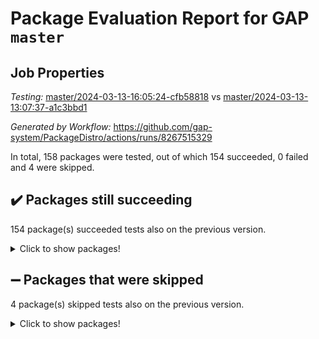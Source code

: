 # Package Evaluation Report for GAP `master`

## Job Properties

*Testing:* [master/2024-03-13-16:05:24-cfb58818](https://github.com/gap-system/PackageDistro/blob/data/reports/master/2024-03-13-16:05:24-cfb58818) vs [master/2024-03-13-13:07:37-a1c3bbd1](https://github.com/gap-system/PackageDistro/blob/data/reports/master/2024-03-13-13:07:37-a1c3bbd1)

*Generated by Workflow:* https://github.com/gap-system/PackageDistro/actions/runs/8267515329

In total, 158 packages were tested, out of which 154 succeeded, 0 failed and 4 were skipped.

## :heavy_check_mark: Packages still succeeding

154 package(s) succeeded tests also on the previous version.
<details><summary>Click to show packages!</summary>

- 4ti2interface 2023.02-04 [(success)](https://github.com/gap-system/PackageDistro/actions/runs/8267515329/job/22618548441)
- ace 5.6.2 [(success)](https://github.com/gap-system/PackageDistro/actions/runs/8267515329/job/22618548760)
- aclib 1.3.2 [(success)](https://github.com/gap-system/PackageDistro/actions/runs/8267515329/job/22618549051)
- agt 0.3.1 [(success)](https://github.com/gap-system/PackageDistro/actions/runs/8267515329/job/22618549359)
- alnuth 3.2.1 [(success)](https://github.com/gap-system/PackageDistro/actions/runs/8267515329/job/22618549682)
- anupq 3.3.0 [(success)](https://github.com/gap-system/PackageDistro/actions/runs/8267515329/job/22618549991)
- atlasrep 2.1.8 [(success)](https://github.com/gap-system/PackageDistro/actions/runs/8267515329/job/22618550337)
- autodoc 2023.06.19 [(success)](https://github.com/gap-system/PackageDistro/actions/runs/8267515329/job/22618550622)
- automata 1.15 [(success)](https://github.com/gap-system/PackageDistro/actions/runs/8267515329/job/22618551001)
- automgrp 1.3.2 [(success)](https://github.com/gap-system/PackageDistro/actions/runs/8267515329/job/22618555436)
- autpgrp 1.11 [(success)](https://github.com/gap-system/PackageDistro/actions/runs/8267515329/job/22618556286)
- cap 2024.03-01 [(success)](https://github.com/gap-system/PackageDistro/actions/runs/8267515329/job/22618556893)
- caratinterface 2.3.6 [(success)](https://github.com/gap-system/PackageDistro/actions/runs/8267515329/job/22618559291)
- cddinterface 2022.11.01 [(success)](https://github.com/gap-system/PackageDistro/actions/runs/8267515329/job/22618561210)
- circle 1.6.6 [(success)](https://github.com/gap-system/PackageDistro/actions/runs/8267515329/job/22618561594)
- classicpres 1.22 [(success)](https://github.com/gap-system/PackageDistro/actions/runs/8267515329/job/22618561961)
- cohomolo 1.6.11 [(success)](https://github.com/gap-system/PackageDistro/actions/runs/8267515329/job/22618562357)
- congruence 1.2.5 [(success)](https://github.com/gap-system/PackageDistro/actions/runs/8267515329/job/22618562800)
- corelg 1.56 [(success)](https://github.com/gap-system/PackageDistro/actions/runs/8267515329/job/22618563175)
- crime 1.6 [(success)](https://github.com/gap-system/PackageDistro/actions/runs/8267515329/job/22618563648)
- crisp 1.4.6 [(success)](https://github.com/gap-system/PackageDistro/actions/runs/8267515329/job/22618564025)
- crypting 0.10.4 [(success)](https://github.com/gap-system/PackageDistro/actions/runs/8267515329/job/22618564468)
- cryst 4.1.27 [(success)](https://github.com/gap-system/PackageDistro/actions/runs/8267515329/job/22618564938)
- crystcat 1.1.10 [(success)](https://github.com/gap-system/PackageDistro/actions/runs/8267515329/job/22618565342)
- ctbllib 1.3.8 [(success)](https://github.com/gap-system/PackageDistro/actions/runs/8267515329/job/22618565731)
- cubefree 1.19 [(success)](https://github.com/gap-system/PackageDistro/actions/runs/8267515329/job/22618566120)
- curlinterface 2.3.2 [(success)](https://github.com/gap-system/PackageDistro/actions/runs/8267515329/job/22618566499)
- cvec 2.8.1 [(success)](https://github.com/gap-system/PackageDistro/actions/runs/8267515329/job/22618566886)
- datastructures 0.3.0 [(success)](https://github.com/gap-system/PackageDistro/actions/runs/8267515329/job/22618567301)
- deepthought 1.0.6 [(success)](https://github.com/gap-system/PackageDistro/actions/runs/8267515329/job/22618567695)
- design 1.8 [(success)](https://github.com/gap-system/PackageDistro/actions/runs/8267515329/job/22618568143)
- difsets 2.3.1 [(success)](https://github.com/gap-system/PackageDistro/actions/runs/8267515329/job/22618568498)
- digraphs 1.7.1 [(success)](https://github.com/gap-system/PackageDistro/actions/runs/8267515329/job/22618568881)
- edim 1.3.8 [(success)](https://github.com/gap-system/PackageDistro/actions/runs/8267515329/job/22618569265)
- example 4.3.4 [(success)](https://github.com/gap-system/PackageDistro/actions/runs/8267515329/job/22618569652)
- examplesforhomalg 2023.10-01 [(success)](https://github.com/gap-system/PackageDistro/actions/runs/8267515329/job/22618570014)
- factint 1.6.3 [(success)](https://github.com/gap-system/PackageDistro/actions/runs/8267515329/job/22618570315)
- ferret 1.0.10 [(success)](https://github.com/gap-system/PackageDistro/actions/runs/8267515329/job/22618570680)
- fga 1.5.0 [(success)](https://github.com/gap-system/PackageDistro/actions/runs/8267515329/job/22618571077)
- fining 1.5.6 [(success)](https://github.com/gap-system/PackageDistro/actions/runs/8267515329/job/22618571422)
- float 1.0.4 [(success)](https://github.com/gap-system/PackageDistro/actions/runs/8267515329/job/22618571754)
- format 1.4.4 [(success)](https://github.com/gap-system/PackageDistro/actions/runs/8267515329/job/22618572160)
- forms 1.2.9 [(success)](https://github.com/gap-system/PackageDistro/actions/runs/8267515329/job/22618572536)
- fplsa 1.2.6 [(success)](https://github.com/gap-system/PackageDistro/actions/runs/8267515329/job/22618572893)
- fr 2.4.13 [(success)](https://github.com/gap-system/PackageDistro/actions/runs/8267515329/job/22618573288)
- francy 2.0.3 [(success)](https://github.com/gap-system/PackageDistro/actions/runs/8267515329/job/22618573627)
- fwtree 1.3 [(success)](https://github.com/gap-system/PackageDistro/actions/runs/8267515329/job/22618574072)
- gapdoc 1.6.7 [(success)](https://github.com/gap-system/PackageDistro/actions/runs/8267515329/job/22618574467)
- gauss 2023.02-04 [(success)](https://github.com/gap-system/PackageDistro/actions/runs/8267515329/job/22618574876)
- gaussforhomalg 2023.11-01 [(success)](https://github.com/gap-system/PackageDistro/actions/runs/8267515329/job/22618575208)
- gbnp 1.0.5 [(success)](https://github.com/gap-system/PackageDistro/actions/runs/8267515329/job/22618575469)
- generalizedmorphismsforcap 2024.01-01 [(success)](https://github.com/gap-system/PackageDistro/actions/runs/8267515329/job/22618575784)
- genss 1.6.8 [(success)](https://github.com/gap-system/PackageDistro/actions/runs/8267515329/job/22618576115)
- gradedmodules 2024.01-01 [(success)](https://github.com/gap-system/PackageDistro/actions/runs/8267515329/job/22618576383)
- gradedringforhomalg 2023.08-01 [(success)](https://github.com/gap-system/PackageDistro/actions/runs/8267515329/job/22618576768)
- grape 4.9.0 [(success)](https://github.com/gap-system/PackageDistro/actions/runs/8267515329/job/22618577104)
- groupoids 1.74 [(success)](https://github.com/gap-system/PackageDistro/actions/runs/8267515329/job/22618577490)
- grpconst 2.6.5 [(success)](https://github.com/gap-system/PackageDistro/actions/runs/8267515329/job/22618577902)
- guarana 0.96.3 [(success)](https://github.com/gap-system/PackageDistro/actions/runs/8267515329/job/22618578236)
- guava 3.18 [(success)](https://github.com/gap-system/PackageDistro/actions/runs/8267515329/job/22618578606)
- hap 1.62 [(success)](https://github.com/gap-system/PackageDistro/actions/runs/8267515329/job/22618579021)
- hapcryst 0.1.15 [(success)](https://github.com/gap-system/PackageDistro/actions/runs/8267515329/job/22618579348)
- hecke 1.5.3 [(success)](https://github.com/gap-system/PackageDistro/actions/runs/8267515329/job/22618579710)
- help 3.5 [(success)](https://github.com/gap-system/PackageDistro/actions/runs/8267515329/job/22618580092)
- homalg 2024.01-01 [(success)](https://github.com/gap-system/PackageDistro/actions/runs/8267515329/job/22618580537)
- homalgtocas 2023.11-01 [(success)](https://github.com/gap-system/PackageDistro/actions/runs/8267515329/job/22618580886)
- idrel 2.46 [(success)](https://github.com/gap-system/PackageDistro/actions/runs/8267515329/job/22618581199)
- images 1.3.2 [(success)](https://github.com/gap-system/PackageDistro/actions/runs/8267515329/job/22618581539)
- intpic 0.3.0 [(success)](https://github.com/gap-system/PackageDistro/actions/runs/8267515329/job/22618581929)
- io 4.8.2 [(success)](https://github.com/gap-system/PackageDistro/actions/runs/8267515329/job/22618582246)
- io_forhomalg 2023.02-04 [(success)](https://github.com/gap-system/PackageDistro/actions/runs/8267515329/job/22618582628)
- irredsol 1.4.4 [(success)](https://github.com/gap-system/PackageDistro/actions/runs/8267515329/job/22618582928)
- json 2.2.0 [(success)](https://github.com/gap-system/PackageDistro/actions/runs/8267515329/job/22618583361)
- jupyterkernel 1.5.0 [(success)](https://github.com/gap-system/PackageDistro/actions/runs/8267515329/job/22618583731)
- jupyterviz 1.5.6 [(success)](https://github.com/gap-system/PackageDistro/actions/runs/8267515329/job/22618584122)
- kan 1.37 [(success)](https://github.com/gap-system/PackageDistro/actions/runs/8267515329/job/22618584539)
- kbmag 1.5.11 [(success)](https://github.com/gap-system/PackageDistro/actions/runs/8267515329/job/22618584914)
- laguna 3.9.6 [(success)](https://github.com/gap-system/PackageDistro/actions/runs/8267515329/job/22618585298)
- liealgdb 2.2.1 [(success)](https://github.com/gap-system/PackageDistro/actions/runs/8267515329/job/22618585673)
- liepring 2.8 [(success)](https://github.com/gap-system/PackageDistro/actions/runs/8267515329/job/22618586061)
- liering 2.4.2 [(success)](https://github.com/gap-system/PackageDistro/actions/runs/8267515329/job/22618586456)
- linearalgebraforcap 2024.02-02 [(success)](https://github.com/gap-system/PackageDistro/actions/runs/8267515329/job/22618586808)
- localizeringforhomalg 2023.10-01 [(success)](https://github.com/gap-system/PackageDistro/actions/runs/8267515329/job/22618587245)
- loops 3.4.3 [(success)](https://github.com/gap-system/PackageDistro/actions/runs/8267515329/job/22618587564)
- lpres 1.0.3 [(success)](https://github.com/gap-system/PackageDistro/actions/runs/8267515329/job/22618587925)
- majoranaalgebras 1.5.1 [(success)](https://github.com/gap-system/PackageDistro/actions/runs/8267515329/job/22618588272)
- mapclass 1.4.6 [(success)](https://github.com/gap-system/PackageDistro/actions/runs/8267515329/job/22618588684)
- matgrp 0.70 [(success)](https://github.com/gap-system/PackageDistro/actions/runs/8267515329/job/22618589173)
- matricesforhomalg 2024.02-01 [(success)](https://github.com/gap-system/PackageDistro/actions/runs/8267515329/job/22618589773)
- modisom 2.5.4 [(success)](https://github.com/gap-system/PackageDistro/actions/runs/8267515329/job/22618590166)
- modulepresentationsforcap 2024.01-04 [(success)](https://github.com/gap-system/PackageDistro/actions/runs/8267515329/job/22618590551)
- modules 2024.01-01 [(success)](https://github.com/gap-system/PackageDistro/actions/runs/8267515329/job/22618590975)
- monoidalcategories 2024.02-04 [(success)](https://github.com/gap-system/PackageDistro/actions/runs/8267515329/job/22618591355)
- nconvex 2022.09-01 [(success)](https://github.com/gap-system/PackageDistro/actions/runs/8267515329/job/22618591766)
- nilmat 1.4.2 [(success)](https://github.com/gap-system/PackageDistro/actions/runs/8267515329/job/22618592170)
- nock 1.5 [(success)](https://github.com/gap-system/PackageDistro/actions/runs/8267515329/job/22618592550)
- normalizinterface 1.3.6 [(success)](https://github.com/gap-system/PackageDistro/actions/runs/8267515329/job/22618592946)
- nq 2.5.11 [(success)](https://github.com/gap-system/PackageDistro/actions/runs/8267515329/job/22618593315)
- numericalsgps 1.3.1 [(success)](https://github.com/gap-system/PackageDistro/actions/runs/8267515329/job/22618593726)
- openmath 11.5.3 [(success)](https://github.com/gap-system/PackageDistro/actions/runs/8267515329/job/22618594146)
- orb 4.9.0 [(success)](https://github.com/gap-system/PackageDistro/actions/runs/8267515329/job/22618594543)
- packagemanager 1.4.3 [(success)](https://github.com/gap-system/PackageDistro/actions/runs/8267515329/job/22618594943)
- patternclass 2.4.3 [(success)](https://github.com/gap-system/PackageDistro/actions/runs/8267515329/job/22618595279)
- permut 2.0.5 [(success)](https://github.com/gap-system/PackageDistro/actions/runs/8267515329/job/22618595645)
- polenta 1.3.10 [(success)](https://github.com/gap-system/PackageDistro/actions/runs/8267515329/job/22618596019)
- polymaking 0.8.7 [(success)](https://github.com/gap-system/PackageDistro/actions/runs/8267515329/job/22618596367)
- primgrp 3.4.4 [(success)](https://github.com/gap-system/PackageDistro/actions/runs/8267515329/job/22618596678)
- profiling 2.5.4 [(success)](https://github.com/gap-system/PackageDistro/actions/runs/8267515329/job/22618596989)
- qdistrnd 0.9.4 [(success)](https://github.com/gap-system/PackageDistro/actions/runs/8267515329/job/22618597348)
- qpa 1.35 [(success)](https://github.com/gap-system/PackageDistro/actions/runs/8267515329/job/22618597664)
- quagroup 1.8.4 [(success)](https://github.com/gap-system/PackageDistro/actions/runs/8267515329/job/22618597988)
- radiroot 2.9 [(success)](https://github.com/gap-system/PackageDistro/actions/runs/8267515329/job/22618598337)
- rcwa 4.7.1 [(success)](https://github.com/gap-system/PackageDistro/actions/runs/8267515329/job/22618598674)
- rds 1.8 [(success)](https://github.com/gap-system/PackageDistro/actions/runs/8267515329/job/22618599074)
- recog 1.4.2 [(success)](https://github.com/gap-system/PackageDistro/actions/runs/8267515329/job/22618599429)
- repndecomp 1.3.0 [(success)](https://github.com/gap-system/PackageDistro/actions/runs/8267515329/job/22618599792)
- repsn 3.1.2 [(success)](https://github.com/gap-system/PackageDistro/actions/runs/8267515329/job/22618600188)
- resclasses 4.7.3 [(success)](https://github.com/gap-system/PackageDistro/actions/runs/8267515329/job/22618600524)
- ringsforhomalg 2023.11-02 [(success)](https://github.com/gap-system/PackageDistro/actions/runs/8267515329/job/22618600904)
- sco 2023.08-01 [(success)](https://github.com/gap-system/PackageDistro/actions/runs/8267515329/job/22618601306)
- scscp 2.4.2 [(success)](https://github.com/gap-system/PackageDistro/actions/runs/8267515329/job/22618601642)
- semigroups 5.3.7 [(success)](https://github.com/gap-system/PackageDistro/actions/runs/8267515329/job/22618601999)
- sglppow 2.3 [(success)](https://github.com/gap-system/PackageDistro/actions/runs/8267515329/job/22618602347)
- sgpviz 0.999.5 [(success)](https://github.com/gap-system/PackageDistro/actions/runs/8267515329/job/22618602710)
- simpcomp 2.1.14 [(success)](https://github.com/gap-system/PackageDistro/actions/runs/8267515329/job/22618603068)
- singular 2023.02.09 [(success)](https://github.com/gap-system/PackageDistro/actions/runs/8267515329/job/22618603408)
- sl2reps 1.1 [(success)](https://github.com/gap-system/PackageDistro/actions/runs/8267515329/job/22618603791)
- sla 1.5.3 [(success)](https://github.com/gap-system/PackageDistro/actions/runs/8267515329/job/22618604085)
- smallgrp 1.5.3 [(success)](https://github.com/gap-system/PackageDistro/actions/runs/8267515329/job/22618604401)
- smallsemi 0.6.13 [(success)](https://github.com/gap-system/PackageDistro/actions/runs/8267515329/job/22618604723)
- sonata 2.9.6 [(success)](https://github.com/gap-system/PackageDistro/actions/runs/8267515329/job/22618605112)
- sophus 1.27 [(success)](https://github.com/gap-system/PackageDistro/actions/runs/8267515329/job/22618605466)
- sotgrps 1.2 [(success)](https://github.com/gap-system/PackageDistro/actions/runs/8267515329/job/22618605795)
- spinsym 1.5.2 [(success)](https://github.com/gap-system/PackageDistro/actions/runs/8267515329/job/22618606167)
- standardff 1.0 [(success)](https://github.com/gap-system/PackageDistro/actions/runs/8267515329/job/22618606482)
- symbcompcc 1.3.2 [(success)](https://github.com/gap-system/PackageDistro/actions/runs/8267515329/job/22618606891)
- thelma 1.3 [(success)](https://github.com/gap-system/PackageDistro/actions/runs/8267515329/job/22618607219)
- tomlib 1.2.11 [(success)](https://github.com/gap-system/PackageDistro/actions/runs/8267515329/job/22618607608)
- toolsforhomalg 2023.11-01 [(success)](https://github.com/gap-system/PackageDistro/actions/runs/8267515329/job/22618608099)
- toric 1.9.5 [(success)](https://github.com/gap-system/PackageDistro/actions/runs/8267515329/job/22618608854)
- toricvarieties 2022.07.13 [(success)](https://github.com/gap-system/PackageDistro/actions/runs/8267515329/job/22618609272)
- transgrp 3.6.5 [(success)](https://github.com/gap-system/PackageDistro/actions/runs/8267515329/job/22618609692)
- typeset 1.2.2 [(success)](https://github.com/gap-system/PackageDistro/actions/runs/8267515329/job/22618610062)
- ugaly 4.1.3 [(success)](https://github.com/gap-system/PackageDistro/actions/runs/8267515329/job/22618610392)
- unipot 1.5 [(success)](https://github.com/gap-system/PackageDistro/actions/runs/8267515329/job/22618610725)
- unitlib 4.2.0 [(success)](https://github.com/gap-system/PackageDistro/actions/runs/8267515329/job/22618611226)
- utils 0.85 [(success)](https://github.com/gap-system/PackageDistro/actions/runs/8267515329/job/22618611583)
- uuid 0.7 [(success)](https://github.com/gap-system/PackageDistro/actions/runs/8267515329/job/22618611888)
- walrus 0.9991 [(success)](https://github.com/gap-system/PackageDistro/actions/runs/8267515329/job/22618612205)
- wedderga 4.10.5 [(success)](https://github.com/gap-system/PackageDistro/actions/runs/8267515329/job/22618612499)
- xmod 2.92 [(success)](https://github.com/gap-system/PackageDistro/actions/runs/8267515329/job/22618612861)
- xmodalg 1.23 [(success)](https://github.com/gap-system/PackageDistro/actions/runs/8267515329/job/22618613169)
- yangbaxter 0.10.3 [(success)](https://github.com/gap-system/PackageDistro/actions/runs/8267515329/job/22618613492)
- zeromqinterface 0.14 [(success)](https://github.com/gap-system/PackageDistro/actions/runs/8267515329/job/22618613809)
</details>

## :heavy_minus_sign: Packages that were skipped

4 package(s) skipped tests also on the previous version.
<details><summary>Click to show packages!</summary>

- browse 1.8.21 [(skipped)](https://github.com/gap-system/PackageDistro/actions/runs/8267515329/job/22618111103)
- itc 1.5.1 [(skipped)](https://github.com/gap-system/PackageDistro/actions/runs/8267515329/job/22618111103)
- polycyclic 2.16 [(skipped)](https://github.com/gap-system/PackageDistro/actions/runs/8267515329/job/22618111103)
- xgap 4.32 [(skipped)](https://github.com/gap-system/PackageDistro/actions/runs/8267515329/job/22618111103)
</details>

